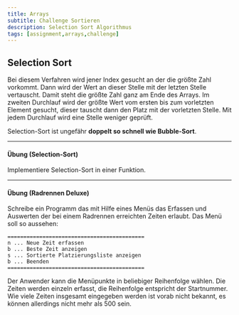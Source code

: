 ```yaml
---
title: Arrays
subtitle: Challenge Sortieren
description: Selection Sort Algorithmus
tags: [assignment,arrays,challenge]
---
```


## Selection Sort

Bei diesem Verfahren wird jener Index gesucht an der die größte Zahl vorkommt. Dann wird der Wert an dieser Stelle mit der letzten Stelle vertauscht. Damit steht die größte Zahl ganz am Ende des Arrays.
Im zweiten Durchlauf wird der größte Wert vom ersten bis zum vorletzten Element gesucht, dieser tauscht dann den Platz mit der vorletzten Stelle. Mit jedem Durchlauf wird eine Stelle weniger geprüft. 

Selection-Sort ist ungefähr **doppelt so schnell wie Bubble-Sort**.



---

#### Übung (Selection-Sort)

Implementiere Selection-Sort in einer Funktion.



---

#### Übung (Radrennen Deluxe)

Schreibe ein Programm das mit Hilfe eines Menüs das Erfassen und Auswerten der bei einem Radrennen erreichten Zeiten erlaubt. Das Menü soll so aussehen:

```
===========================================
n ... Neue Zeit erfassen
b ... Beste Zeit anzeigen
s ... Sortierte Platzierungsliste anzeigen
b ... Beenden
===========================================
```

Der Anwender kann die Menüpunkte in beliebiger Reihenfolge wählen. Die Zeiten werden einzeln erfasst, die Reihenfolge entspricht der Startnummer. Wie viele Zeiten insgesamt eingegeben werden ist vorab nicht bekannt, es können allerdings nicht mehr als 500 sein.
